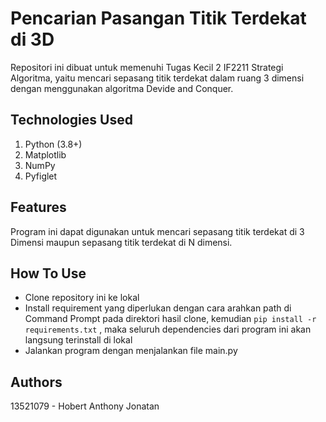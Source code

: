 # Pencarian Pasangan Titik Terdekat di 3D
Repositori ini dibuat untuk memenuhi Tugas Kecil 2 IF2211 Strategi Algoritma, yaitu mencari sepasang titik terdekat dalam ruang 3 dimensi dengan menggunakan algoritma Devide and Conquer.

## Technologies Used 
1. Python (3.8+)
2. Matplotlib
3. NumPy
4. Pyfiglet

## Features 
Program ini dapat digunakan untuk mencari sepasang titik terdekat di 3 Dimensi maupun sepasang titik terdekat di N dimensi.
 
## How To Use
- Clone repository ini ke lokal
- Install requirement yang diperlukan dengan cara arahkan path di Command Prompt pada direktori hasil clone, kemudian `pip install -r requirements.txt` , maka seluruh dependencies dari program ini akan langsung terinstall di lokal
- Jalankan program dengan menjalankan file main.py

## Authors 
13521079 - Hobert Anthony Jonatan